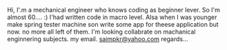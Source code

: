 
Hi, I'.m a mechanical engineer who knows coding as beginner lever. So I'm almost 60.... :)
I'had written code in macro level. Alsa when I was younger make spring tester machine son write some app for theese  application but now. no more all left of them. 
I'm looking collabrate on machanical enginnering subjects.
my email. saimpkr@yahoo.com 
regards...
